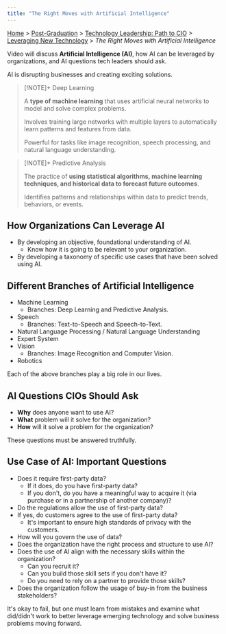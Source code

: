 ```yaml
---
title: "The Right Moves with Artificial Intelligence"
---
```


[Home](../../../index.md) > [Post-Graduation](../../index.md) > [Technology Leadership: Path to CIO](../index.md) > [Leveraging New Technology](./index.md) > *The Right Moves with Artificial Intelligence*

Video will discuss **Artificial Intelligence (AI)**, how AI can be leveraged by organizations, and AI questions tech leaders should ask.

AI is disrupting businesses and creating exciting solutions.

> [!NOTE]+ Deep Learning
>
> A **type of machine learning** that uses artificial neural networks to model and solve complex problems.
>
> Involves training large networks with multiple layers to automatically learn patterns and features from data.
>
> Powerful for tasks like image recognition, speech processing, and natural language understanding.

> [!NOTE]+ Predictive Analysis
>
> The practice of **using statistical algorithms, machine learning techniques, and historical data to forecast future outcomes**.
>
> Identifies patterns and relationships within data to predict trends, behaviors, or events.

## How Organizations Can Leverage AI

- By developing an objective, foundational understanding of AI.
  - Know how it is going to be relevant to your organization.
- By developing a taxonomy of specific use cases that have been solved using AI.

## Different Branches of Artificial Intelligence

- Machine Learning
  - Branches: Deep Learning and Predictive Analysis.
- Speech
  - Branches: Text-to-Speech and Speech-to-Text.
- Natural Language Processing / Natural Language Understanding
- Expert System
- Vision
  - Branches: Image Recognition and Computer Vision.
- Robotics

Each of the above branches play a big role in our lives.

## AI Questions CIOs Should Ask

- **Why** does anyone want to use AI?
- **What** problem will it solve for the organization?
- **How** will it solve a problem for the organization?

These questions must be answered truthfully.

## Use Case of AI: Important Questions

- Does it require first-party data?
  - If it does, do you have first-party data?
  - If you don't, do you have a meaningful way to acquire it (via purchase or in a partnership of another company)?
- Do the regulations allow the use of first-party data?
- If yes, do customers agree to the use of first-party data?
  - It's important to ensure high standards of privacy with the customers.
- How will you govern the use of data?
- Does the organization have the right process and structure to use AI?
- Does the use of AI align with the necessary skills within the organization?
  - Can you recruit it?
  - Can you build those skill sets if you don't have it?
  - Do you need to rely on a partner to provide those skills?
- Does the organization follow the usage of buy-in from the business stakeholders?

It's okay to fail, but one must learn from mistakes and examine what did/didn't work to better leverage emerging technology and solve business problems moving forward.
